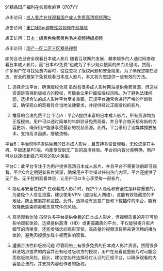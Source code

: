 91精品国产福利在线观看麻豆-0707YY

点击访问：<a href="https://fdhf-454.pages.dev/">成人看片在线观看国产成人免费高清视频网址</a>

点击访问：<a href="https://bered.pages.dev/">重囗味Sm调教性奴视频在线播放</a>

点击访问：<a href="https://rtj-3zo.pages.dev/">日本一级黄色免费黄色毛片视频特级视频</a>

点击访问：<a href="https://vassv.pages.dev/">国产一区二区三区精品视频</a>

如何合法且安全观看日本成人影片
随着互联网的发展，越来越多的人通过网络观看日本成人影片，而“日本AV免费”也成为了不少观众搜索的热门关键词。然而，许多用户在寻找免费内容时，往往忽视了版权问题和安全隐患。为了确保您能在合法、安全的框架下免费观看日本成人影片，本文将为您提供一些有效的方法。

1. 选择合法平台，确保版权合规
虽然有很多成人影片网站提供免费资源，但这些资源是否得到版权方的授权，可能会让用户面临侵权风险。为了避免法律问题，选择合法的成人影片平台至关重要。正规平台通常会进行严格的年龄验证，确保观众的观看符合当地法律要求，并提供经过正版授权的影片。

2. 推荐的合法免费平台
平台A：平台A提供丰富的日本成人影片，所有资源均为正版授权。用户可以通过简单的年龄验证免费观看，并且平台每天都有新的内容更新，确保用户能够享受最新的视频资源。此外，平台采用了流媒体播放技术，支持高清画质，播放流畅。

平台B：平台B同样提供免费的日本成人影片，且支持多设备观看，无论您是在手机、平板还是PC端，均能享受到无广告的高清体验。平台的内容分类明确，用户可以快速找到自己喜欢的影片类型。

平台C：此平台专注于为用户提供高清日本成人影片，并且平台不需要注册即可观看。平台C会定期更新影片资源，确保用户不会错过任何热门内容。平台还提供了无广告、无干扰的观看体验，让用户可以专心享受每一部影片。

3. 隐私与安全性保护
在观看成人影片时，保护个人隐私和安全性是非常重要的。为避免个人信息泄露，建议使用VPN（虚拟私人网络），这能有效隐藏您的IP地址，防止被追踪和监控。此外，选择没有恶意广告和下载插件的平台，能有效降低感染病毒和恶意软件的风险。

4. 高清观看体验
虽然许多平台提供免费的日本成人影片，但视频质量的差异可能影响观影体验。选择提供高清（HD）或更高画质的平台，不仅能够提升影片细节的清晰度，还能增强您的观影享受。高质量的视频流将带来更流畅的播放体验，避免因视频加载卡顿而影响观看。

5. 遵循合法性和版权问题
尽管网络上有很多免费的日本成人影片资源，然而很多非法站点提供的内容并没有经过版权方的授权，用户在观看这些影片时可能会面临版权风险。因此，建议您始终选择经过认证的正规平台，以确保观看的内容是合法的，并支持内容创作者的版权。

<span style="display:none;">[Canonical link]( https://github.com/rui20250707/rui7 ）</span>
